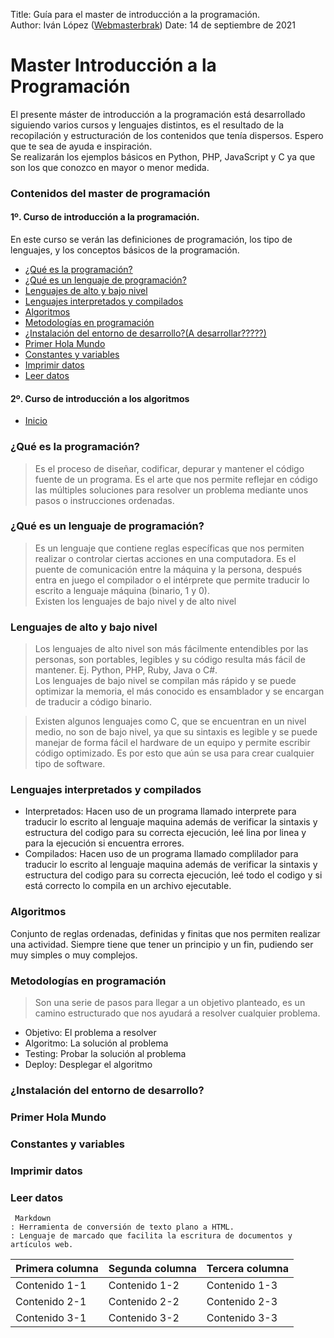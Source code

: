 Title: Guía para el master de introducción a la programación.  
Author: Iván López ([Webmasterbrak](https://www.informaticocoruna.com))
Date: 14 de septiembre de 2021
# Master Introducción a la Programación
El presente máster de introducción a la programación está desarrollado siguiendo varios cursos y lenguajes distintos, es el resultado de la recopilación y estructuración de los contenidos que tenía dispersos. Espero que te sea de ayuda e inspiración.  
Se realizarán los ejemplos básicos en Python, PHP, JavaScript y C ya que son los que conozco en mayor o menor medida.
### Contenidos del master de programación
#### 1º. Curso de introducción a la programación.
En este curso se verán las definiciones de programación, los tipo de lenguajes, y los conceptos básicos de la programación.
- [¿Qué es la programación?](#Qué-es-la-programación)
- [¿Qué es un lenguaje de programación?](#Qué-es-un-lenguaje-de-programación)
- [Lenguajes de alto y bajo nivel](#Lenguajes-de-bajo-y-alto-nivel)
- [Lenguajes interpretados y compilados](#Lenguajes-interpretados-y-compilados)
- [Algoritmos](#Algoritmos)
- [Metodologías en programación](#Metodologías-en-programación)
- [¿Instalación del entorno de desarrollo?(A desarrollar?????)](#Instalación-del-entorno-de-desarrollo)
- [Primer Hola Mundo](#Primer-Hola-Mundo)
- [Constantes y variables](#Constantes-y-variables)
- [Imprimir datos](#Imprimir-datos)
- [Leer datos](#Leer-datos)

#### 2º. Curso de introducción a los algoritmos
- [Inicio](#Master-Introducción-a-la-Programación)

### ¿Qué es la programación?
>Es el proceso de diseñar, codificar, depurar y mantener el código fuente de un programa. Es el arte que nos permite reflejar en código las múltiples soluciones para resolver un problema mediante unos pasos o instrucciones ordenadas.

### ¿Qué es un lenguaje de programación?
>Es un lenguaje que contiene reglas específicas que nos permiten realizar o controlar ciertas acciones en una computadora. Es el puente de comunicación entre la máquina y la persona, después entra en juego el compilador o el intérprete que permite traducir lo escrito a lenguaje máquina (binario, 1 y 0).  
Existen los lenguajes de bajo nivel y de alto nivel

### Lenguajes de alto y bajo nivel
>Los lenguajes de alto nivel son más fácilmente entendibles por las personas, son portables, legibles y su código resulta más fácil de mantener. Ej. Python, PHP, Ruby, Java o C#.  
Los lenguajes de bajo nivel se compilan más rápido y se puede optimizar la memoria, el más conocido es ensamblador y se encargan de traducir a código binario.

>Existen algunos lenguajes como C, que se encuentran en un nivel medio, no son de bajo nivel, ya que su sintaxis es legible y se puede manejar de forma fácil el hardware de un equipo y permite escribir código optimizado. Es por esto que aún se usa para crear cualquier tipo de software.

### Lenguajes interpretados y compilados
- Interpretados: Hacen uso de un programa llamado interprete para traducir lo escrito al lenguaje maquina además de verificar la sintaxis y estructura del codigo para su correcta ejecución, leé lina por linea y para la ejecución si encuentra errores.
- Compilados: Hacen uso de un programa llamado complilador para traducir lo escrito al lenguaje maquina además de verificar la sintaxis y estructura del codigo para su correcta ejecución, leé todo el codigo y si está correcto lo compila en un archivo ejecutable.

### Algoritmos
Conjunto de reglas ordenadas, definidas y finitas que nos permiten realizar una actividad. Siempre tiene que tener un principio y un fin, pudiendo ser muy simples o muy complejos.

### Metodologías en programación
>Son una serie de pasos para llegar a un objetivo planteado, es un camino estructurado que nos ayudará a resolver cualquier problema.

- Objetivo: El problema a resolver
- Algoritmo: La solución al problema
- Testing: Probar la solución al problema
- Deploy: Desplegar el algoritmo

### ¿Instalación del entorno de desarrollo?

### Primer Hola Mundo

### Constantes y variables

### Imprimir datos

### Leer datos

~~~~
 Markdown
: Herramienta de conversión de texto plano a HTML.
: Lenguaje de marcado que facilita la escritura de documentos y artículos web.
~~~~
| Primera columna | Segunda columna | Tercera columna |
| -- | -- | -- |
| Contenido 1-1 | Contenido 1-2 | Contenido 1-3 |
| Contenido 2-1 | Contenido 2-2 | Contenido 2-3 |
| Contenido 3-1 | Contenido 3-2 | Contenido 3-3 |
